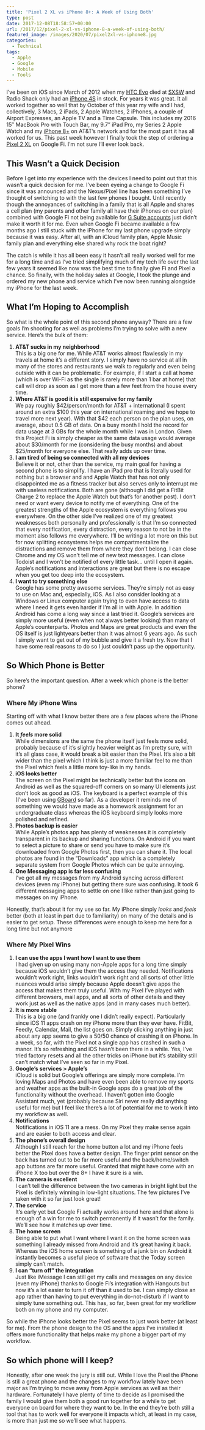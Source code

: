 ```yaml
---
title: 'Pixel 2 XL vs iPhone 8+: A Week of Using Both'
type: post
date: 2017-12-08T18:58:57+00:00
url: /2017/12/pixel-2-xl-vs-iphone-8-a-week-of-using-both/
featured_image: /images/2020/07/pixel2xl-vs-iphone8.jpg
categories:
  - Technical
tags:
  - Apple
  - Google
  - Mobile
  - Tools
---
```


I’ve been on iOS since March of 2012 when my [HTC Evo][1] died at [SXSW][2] and Radio Shack only had an [iPhone 4S][3] in stock. For years it was great. It all worked together so well that by October of this year my wife and I had, collectively, 3 Macs, 2 iPads, 2 Apple Watches, 2 iPhones, a couple of Airport Expresses, an Apple TV and a Time Capsule. This includes my 2016 15″ MacBook Pro with Touch Bar, my 9.7″ iPad Pro, my Series 2 Apple Watch and my [iPhone 8+][4] on AT&T’s network and for the most part it has all worked for us. This past week however I finally took the step of ordering a [Pixel 2 XL][5] on Google Fi. I’m not sure I’ll ever look back.

## This Wasn’t a Quick Decision

Before I get into my experience with the devices I need to point out that this wasn’t a quick decision for me. I’ve been eyeing a change to Google Fi since it was announced and the Nexus/Pixel line has been something I’ve thought of switching to with the last few phones I bought. Until recently though the annoyances of switching in a family that is all Apple and shares a cell plan (my parents and other family all have their iPhones on our plan) combined with Google Fi not being available for [G Suite accounts][6] just didn’t make it worth it for me. Even when Google Fi became available a few months ago I still stuck with the iPhone for my last phone upgrade simply because it was easy. After all, with an iCloud family plan, Apple Music family plan and everything else shared why rock the boat right?

The catch is while it has all been easy it hasn’t all really worked well for me for a long time and as I’ve tried simplifying much of my tech life over the last few years it seemed like now was the best time to finally give Fi and Pixel a chance. So finally, with the holiday sales at Google, I took the plunge and ordered my new phone and service which I’ve now been running alongside my iPhone for the last week.

## What I’m Hoping to Accomplish

So what is the whole point of this second phone anyway? There are a few goals I’m shooting for as well as problems I’m trying to solve with a new service. Here’s the bulk of them:

1. **AT&T sucks in my neighborhood**<br />This is a big one for me. While AT&T works almost flawlessly in my travels at home it’s a different story. I simply have no service at all in many of the stores and restaurants we walk to regularly and even being outside with it can be problematic. For example, if I start a call at home (which is over Wi-Fi as the single is rarely more than 1 bar at home) that call will drop as soon as I get more than a few feet from the house every time.
2. **Where AT&T is good it is still expensive for my family**<br />We pay roughly $42/person/month for AT&T + international (I spent around an extra $100 this year on international roaming and we hope to travel more next year). With that $42 each person on the plan uses, on average, about 0.5 GB of data. On a busy month I hold the record for data usage at 3 GBs for the whole month while I was in London. Given this Project Fi is simply cheaper as the same data usage would average about $30/month for me (considering the busy months) and about $25/month for everyone else. That really adds up over time.
3. **I am tired of being so connected with all my devices**<br />Believe it or not, other than the service, my main goal for having a second phone is to simplify. I have an iPad pro that is literally used for nothing but a browser and and Apple Watch that has not only disappointed me as a fitness tracker but also serves only to interrupt me with useless notifications. Both are gone (although I did get a FitBit Charge 2 to replace the Apple Watch but that’s for another post). I don’t need or want every device to notify me of everything. One of the greatest strengths of the Apple ecosystem is everything follows you everywhere. On the other side I’ve realized one of my greatest weaknesses both personally and professionally is that I’m so connected that every notification, every distraction, every reason to not be in the moment also follows me everywhere. I’ll be writing a lot more on this but for now splitting ecosystems helps me compartmentalize the distractions and remove them from where they don’t belong. I can close Chrome and my OS won’t tell me of new text messages. I can close Todoist and I won’t be notified of every little task… until I open it again. Apple’s notifications and interactions are great but there is no escape when you get too deep into the ecosystem.
4. **I want to try something else**<br />Google has some pretty awesome services. They’re simply not as easy to use on Mac and, especially, iOS. As I also consider looking at a Windows or Linux computer again trying to even have access to data where I need it gets even harder if I’m all in with Apple. In addition Android has come a long way since a last tried it. Google’s services are simply more useful (even when not always better looking) than many of Apple’s counterparts. Photos and Maps are great products and even the OS itself is just lightyears better than it was almost 6 years ago. As such I simply want to get out of my bubble and give it a fresh try. Now that I have some real reasons to do so I just couldn’t pass up the opportunity.

## So Which Phone is Better

So here’s the important question. After a week which phone is the better phone?

### Where My iPhone Wins

Starting off with what I know better there are a few places where the iPhone comes out ahead.

1. **It *feels* more solid**<br />While dimensions are the same the phone itself just feels more solid, probably because of it’s slightly heavier weight as I’m pretty sure, with it’s all glass case, it would break a bit easier than the Pixel. It’s also a bit wider than the pixel which I think is just a more familiar feel to me than the Pixel which feels a little more toy-like in my hands.
2. **iOS looks better**<br />The screen on the Pixel might be technically better but the icons on Android as well as the squared-off corners on so many UI elements just don’t look as good as iOS. The keyboard is a perfect example of this (I’ve been using [GBoard](https://en.wikipedia.org/wiki/Gboard) so far). As a developer it reminds me of something we would have made as a homework assignment for an undergraduate class whereas the iOS keyboard simply looks more polished and refined.
3. **Photos backup is easier**<br />While Apple’s photos app has plenty of weaknesses it is completely transparent in its backup and sharing functions. On Android if you want to select a picture to share or send you have to make sure it’s downloaded from Google Photos first, then you can share it. The local photos are found in the “Downloads” app which is a completely separate system from Google Photos which can be quite annoying.
4. **One Messaging app is far less confusing**<br />I’ve got all my messages from my Android syncing across different devices (even my iPhone) but getting there sure was confusing. It took 6 different messaging apps to settle on one I like rather than just going to messages on my iPhone.

Honestly, that’s about it for my use so far. My iPhone simply _looks_ and _feels_ better (both at least in part due to familiarity) on many of the details and is easier to get setup. These differences were enough to keep me here for a long time but not anymore

### Where My Pixel Wins

1. **I can use the apps I want how I want to use them**<br />I had given up on using many non-Apple apps for a long time simply because iOS wouldn’t give them the access they needed. Notifications wouldn’t work right, links wouldn’t work right and all sorts of other little nuances would arise simply because Apple doesn’t give apps the access that makes them truly useful. With my Pixel I’ve played with different browsers, mail apps, and all sorts of other details and they work just as well as the native apps (and in many cases much better).
2. **It is more stable**<br />This is a big one (and frankly one I didn’t really expect). Particularly since iOS 11 apps crash on my iPhone more than they ever have. FitBit, Feedly, Calendar, Mail, the list goes on. Simply clicking anything in just about any app seems to give a 50/50 chance of crashing it on iPhone. In a week, so far, with the Pixel not a single app has crashed in such a manor. It’s so refreshing and iOS hasn’t been there in a while. Yes, I’ve tried factory resets and all the other tricks on iPhone but it’s stability still can’t match what I’ve seen so far in my Pixel.
3. **Google’s services > Apple’s**<br />iCloud is solid but Google’s offerings are simply more complete. I’m loving Maps and Photos and have even been able to remove my sports and weather apps as the built-in Google apps do a great job of the functionality without the overhead. I haven’t gotten into Google Assistant much, yet (probably because Siri never really did anything useful for me) but I feel like there’s a lot of potential for me to work it into my workflow as well.
4. **Notifications**<br />Notifications in iOS 11 are a mess. On my Pixel they make sense again and are easier to both access and clear.
 5. **The phone’s overall design**<br />Although I still reach for the home button a lot and my iPhone feels better the Pixel does have a better design. The finger print sensor on the back has turned out to be far more useful and the back/home/switch app buttons are far more useful. Granted that might have come with an iPhone X too but over the 8+ I have it sure is a win.
6. **The camera is excellent**<br />I can’t tell the difference between the two cameras in bright light but the Pixel is definitely winning in low-light situations. The few pictures I’ve taken with it so far just look great!
7. **The service**<br />It’s early yet but Google Fi actually works around here and that alone is enough of a win for me to switch permanently if it wasn’t for the family. We’ll see how it matches up over time.
8. **The home screen**<br />Being able to put what I want where I want it on the home screen was something I already missed from Android and it’s great having it back. Whereas the iOS home screen is something of a junk bin on Android it instantly becomes a useful piece of software that the Today screen simply can’t match.
9. **I can “turn off” the integration**<br />Just like iMessage I can still get my calls and messages on any device (even my iPhone) thanks to Google Fi’s integration with Hangouts but now it’s a lot easier to turn it off than it used to be. I can simply close an app rather than having to put everything in do-not-disturb if I want to simply tune something out. This has, so far, been great for my workflow both on my phone and my computer.

So while the iPhone looks better the Pixel seems to just work better (at least for me). From the phone design to the OS and the apps I’ve installed it offers more functionality that helps make my phone a bigger part of my workflow.

## So which phone will I keep?

Honestly, after one week the jury is still out. While I love the Pixel the iPhone is still a great phone and the changes to my workflow lately have been major as I’m trying to move away from Apple services as well as their hardware. Fortunately I have plenty of time to decide as I promised the family I would give them both a good run together for a while to get everyone on board for where they want to be. In the end they’re both still a tool that has to work well for everyone it impacts which, at least in my case, is more than just me so we’ll see what happens.

 [1]: https://en.wikipedia.org/wiki/HTC_Evo_4G
 [2]: https://www.sxsw.com/
 [3]: https://en.wikipedia.org/wiki/IPhone_4S
 [4]: https://www.apple.com/iphone-8/
 [5]: https://store.google.com/product/pixel_2
 [6]: https://gsuite.google.com